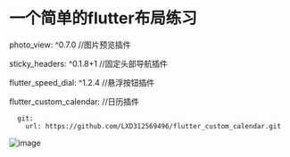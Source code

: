 # 一个简单的flutter布局练习

  photo_view: ^0.7.0 //图片预览插件
  
  sticky_headers: ^0.1.8+1 //固定头部导航插件
  
  flutter_speed_dial: ^1.2.4  //悬浮按钮插件
  
  flutter_custom_calendar: //日历插件
  
      git:      
        url: https://github.com/LXD312569496/flutter_custom_calendar.git
        
        
        
![image](https://raw.githubusercontent.com/Mrzhaozhang/flutterLayout/master/file/Video_20191211114737.gif)
